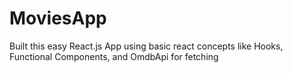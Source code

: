 # MoviesApp
Built this easy React.js App using basic react concepts like Hooks, Functional Components, and OmdbApi for fetching
